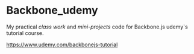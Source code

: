# Backbone_udemy
My practical *class work* and *mini-projects* code for Backbone.js udemy`s tutorial course.

https://www.udemy.com/backbonejs-tutorial

